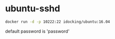 # ubuntu-sshd

```bash
docker run -d -p 10222:22 idocking/ubuntu:16.04
```

default password is 'password'
